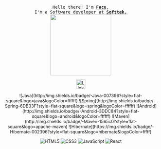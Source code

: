 <p align="center">
  <br>
  <samp>
    Hello there! I'm <b><a rel="nofollow noopener noreferrer" target="_blank" href="https://www.linkedin.com/in/facundo-elias-lopez-9899261a1/">Facu</a></b>.
    <br>I'm a Software developer at <b><a href="https://www.softtek.com/">Softtek.</a></b><br>

</samp>

  <img src="https://giffiles.alphacoders.com/146/14623.gif" width="200"/>

</p>

<p align="center">
  <a rel="nofollow noopener noreferrer" target="_blank" href="https://www.linkedin.com/in/facundo-elias-lopez-9899261a1/">
  <img src="https://cdn-icons-png.flaticon.com/512/174/174857.png" width="30px" alt="LinkedIn"></a>
</p>

<div align="center">
![Java](http://img.shields.io/badge/-Java-007396?style=flat-square&logo=java&logoColor=ffffff)
![Spring](http://img.shields.io/badge/-Spring-6DB33F?style=flat-square&logo=spring&logoColor=ffffff)
![Android](http://img.shields.io/badge/-Android-3DDC84?style=flat-square&logo=android&logoColor=ffffff)
![Maven](http://img.shields.io/badge/-Maven-1565c0?style=flat-square&logo=apache-maven)
![Hibernate](https://img.shields.io/badge/-Hibernate-002396?style=flat-square&logo=hibernate&logoColor=fffff)

![HTML5](https://img.shields.io/badge/-HTML5-%23E44D27?style=flat-square&logo=html5&logoColor=ffffff)
![CSS3](https://img.shields.io/badge/-CSS3-%231572B6?style=flat-square&logo=css3)
![JavaScript](https://img.shields.io/badge/-JavaScript-%23F7DF1C?style=flat-square&logo=javascript&logoColor=000000&labelColor=%23F7DF1C&color=%23FFCE5A)
![React](https://img.shields.io/badge/-React-%23282C34?style=flat-square&logo=react)
</div>
</details>

